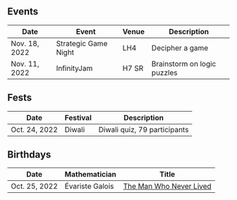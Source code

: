 ## Events

| Date          | Event       | Venue | Description |
| -----------   | ----------- | ------| ----------- |
| Nov. 18, 2022 | Strategic Game Night | LH4 | Decipher a game  |
| Nov. 11, 2022 | InfinityJam | H7 SR | Brainstorm on logic puzzles |

## Fests

| Date          | Festival       | Description |
| ------------  | -------------- | ----------- |
| Oct. 24, 2022 | Diwali         | Diwali quiz, 79 participants |

## Birthdays

| Date          | Mathematician  | Title       |
| ------------  | -------------- | ----------- |
| Oct. 25, 2022 | Évariste Galois | [The Man Who Never Lived](birthdays/galois.md) |

